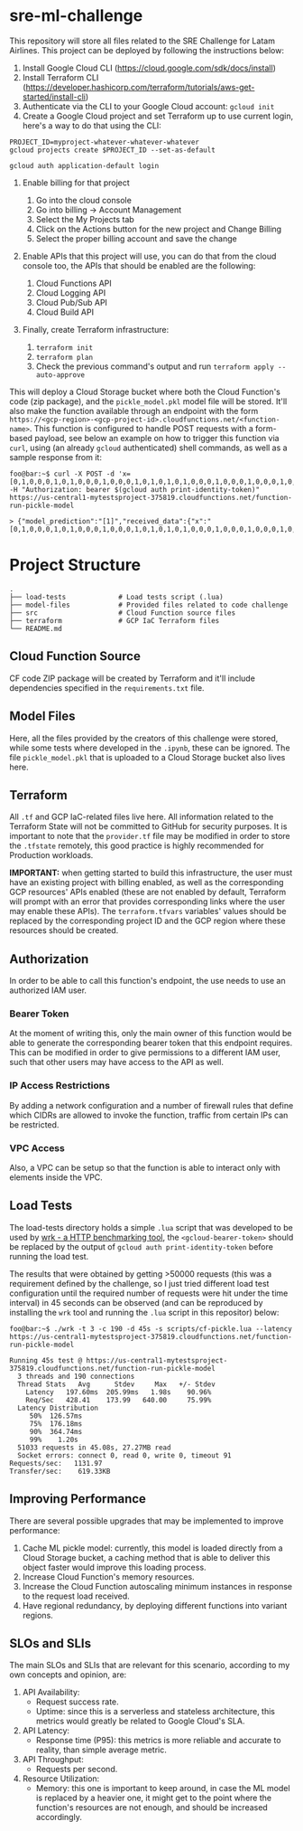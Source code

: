# sre-ml-challenge
This repository will store all files related to the SRE Challenge for Latam Airlines. This project can be deployed by following the instructions below:

1. Install Google Cloud CLI (https://cloud.google.com/sdk/docs/install)
1. Install Terraform CLI (https://developer.hashicorp.com/terraform/tutorials/aws-get-started/install-cli)
1. Authenticate via the CLI to your Google Cloud account: `gcloud init`
1. Create a Google Cloud project and set Terraform up to use current login, here's a way to do that using the CLI:
```console
PROJECT_ID=myproject-whatever-whatever-whatever
gcloud projects create $PROJECT_ID --set-as-default

gcloud auth application-default login
```

1. Enable billing for that project
    1. Go into the cloud console
    1. Go into billing -> Account Management
    1. Select the My Projects tab
    1. Click on the Actions button for the new project and Change Billing
    1. Select the proper billing account and save the change

1. Enable APIs that this project will use, you can do that from the cloud console too, the APIs that should be enabled are the following:
    1. Cloud Functions API
    1. Cloud Logging API
    1. Cloud Pub/Sub API
    1. Cloud Build API

1. Finally, create Terraform infrastructure:
    1. `terraform init`
    1. `terraform plan`
    1. Check the previous command's output and run `terraform apply --auto-approve`


This will deploy a Cloud Storage bucket where both the Cloud Function's code (zip package), and the `pickle_model.pkl` model file will be stored. It'll also make the function available through an endpoint with the form `https://<gcp-region>-<gcp-project-id>.cloudfunctions.net/<function-name>`. This function is configured to handle POST requests with a form-based payload, see below an example on how to trigger this function via `curl`, using (an already `gcloud` authenticated) shell commands, as well as a sample response from it:

```console
foo@bar:~$ curl -X POST -d 'x=[0,1,0,0,0,1,0,1,0,0,0,1,0,0,0,1,0,1,0,1,0,1,0,0,0,1,0,0,0,1,0,0,0,1,0,0,0]' -H "Authorization: bearer $(gcloud auth print-identity-token)" https://us-central1-mytestsproject-375819.cloudfunctions.net/function-run-pickle-model

> {"model_prediction":"[1]","received_data":{"x":"[0,1,0,0,0,1,0,1,0,0,0,1,0,0,0,1,0,1,0,1,0,1,0,0,0,1,0,0,0,1,0,0,0,1,0,0,0]"}}
```

# Project Structure

    .
    ├── load-tests             # Load tests script (.lua)
    ├── model-files            # Provided files related to code challenge
    ├── src                    # Cloud Function source files
    ├── terraform              # GCP IaC Terraform files
    └── README.md

## Cloud Function Source
CF code ZIP package will be created by Terraform and it'll include dependencies specified in the `requirements.txt` file.

## Model Files
Here, all the files provided by the creators of this challenge were stored, while some tests where developed in the `.ipynb`, these can be ignored. The file `pickle_model.pkl` that is uploaded to a Cloud Storage bucket also lives here.

## Terraform
All `.tf` and GCP IaC-related files live here. All information related to the Terraform State will not be committed to GitHub for security purposes. It is important to note that the `provider.tf` file may be modified in order to store the `.tfstate` remotely, this good practice is highly recommended for Production workloads.

**IMPORTANT:** when getting started to build this infrastructure, the user must have an existing project with billing enabled, as well as the corresponding GCP resources' APIs enabled (these are not enabled by default, Terraform will prompt with an error that provides corresponding links where the user may enable these APIs). The `terraform.tfvars` variables' values should be replaced by the corresponding project ID and the GCP region where these resources should be created.

## Authorization
In order to be able to call this function's endpoint, the use needs to use an authorized IAM user. 

### Bearer Token
At the moment of writing this, only the main owner of this function would be able to generate the corresponding bearer token that this endpoint requires. This can be modified in order to give permissions to a different IAM user, such that other users may have access to the API as well.

### IP Access Restrictions
By adding a network configuration and a number of firewall rules that define which CIDRs are allowed to invoke the function, traffic from certain IPs can be restricted.

### VPC Access
Also, a VPC can be setup so that the function is able to interact only with elements inside the VPC.

## Load Tests
The load-tests directory holds a simple `.lua` script that was developed to be used by [wrk - a HTTP benchmarking tool](https://github.com/wg/wrk), the `<gcloud-bearer-token>` should be replaced by the output of `gcloud auth print-identity-token` before running the load test.

The results that were obtained by getting >50000 requests (this was a requirement defined by the challenge, so I just tried different load test configuration until the required number of requests were hit under the time interval) in 45 seconds can be observed (and can be reproduced by installing the `wrk` tool and running the `.lua` script in this repositor) below:

```console
foo@bar:~$ ./wrk -t 3 -c 190 -d 45s -s scripts/cf-pickle.lua --latency https://us-central1-mytestsproject-375819.cloudfunctions.net/function-run-pickle-model

Running 45s test @ https://us-central1-mytestsproject-375819.cloudfunctions.net/function-run-pickle-model
  3 threads and 190 connections
  Thread Stats   Avg      Stdev     Max   +/- Stdev
    Latency   197.60ms  205.99ms   1.98s    90.96%
    Req/Sec   428.41    173.99   640.00     75.99%
  Latency Distribution
     50%  126.57ms
     75%  176.18ms
     90%  364.74ms
     99%    1.20s 
  51033 requests in 45.08s, 27.27MB read
  Socket errors: connect 0, read 0, write 0, timeout 91
Requests/sec:   1131.97
Transfer/sec:    619.33KB
```

## Improving Performance
There are several possible upgrades that may be implemented to improve performance:

1. Cache ML pickle model: currently, this model is loaded directly from a Cloud Storage bucket, a caching method that is able to deliver this object faster would improve this loading process.
1. Increase Cloud Function's memory resources.
1. Increase the Cloud Function autoscaling minimum instances in response to the request load received.
1. Have regional redundancy, by deploying different functions into variant regions.

## SLOs and SLIs
The main SLOs and SLIs that are relevant for this scenario, according to my own concepts and opinion, are:

1. API Availability:
    * Request success rate.
    * Uptime: since this is a serverless and stateless architecture, this metrics would greatly be related to Google Cloud's SLA.
1. API Latency:
    * Response time (P95): this metrics is more reliable and accurate to reality, than simple average metric. 
1. API Throughput:
    * Requests per second.
1. Resource Utilization:
    * Memory: this one is important to keep around, in case the ML model is replaced by a heavier one, it might get to the point where the function's resources are not enough, and should be increased accordingly.
